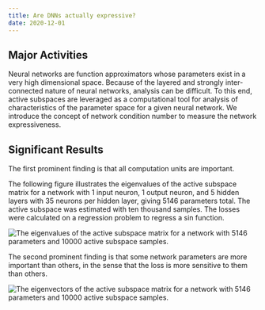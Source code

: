 ```yaml
---
title: Are DNNs actually expressive?
date: 2020-12-01
---
```




<!--more-->

## Major Activities

Neural networks are function approximators whose parameters exist in a very high dimensional space. Because of the layered and strongly inter-connected nature of neural networks, analysis can be difficult. To this end, active subspaces are leveraged as a computational tool for analysis of characteristics of the parameter space for a given neural network. We introduce the concept of network condition number to measure the network expressiveness.

## Significant Results

The first prominent finding is that all computation units are important.

The following figure illustrates the eigenvalues of the active subspace matrix for a network with 1 input neuron, 1 output neuron, and 5 hidden layers with 35 neurons per hidden layer, giving 5146 parameters total. The active subspace was estimated with ten thousand samples. The losses were calculated on a regression problem to regress a sin function.

![The eigenvalues of the active subspace matrix for a network with 5146 parameters and 10000 active subspace samples.](/CDSE_eigenvalues.png "fig:CDSE_Eigenvalues")

The second prominent finding is that some network parameters are more important than others, in the sense that the loss is more sensitive to them than others. 

![The eigenvectors of the active subspace matrix for a network with 5146 parameters and 10000 active subspace samples.](/CDSE_eigenvectors.png "fig:CDSE_Eigenvectors")


